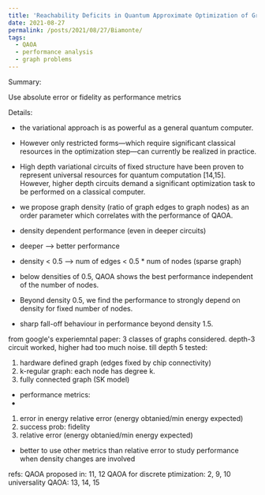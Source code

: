 ```yaml
---
title: 'Reachability Deficits in Quantum Approximate Optimization of Graph Problems'
date: 2021-08-27
permalink: /posts/2021/08/27/Biamonte/
tags:
  - QAOA
  - performance analysis
  - graph problems
---
```


Summary: 
 
Use absolute error or fidelity as performance metrics

Details:
* the variational approach is as powerful as a general quantum computer. 

* However only restricted forms—which require significant classical resources in the optimization step—can currently be realized in practice.

* High depth variational circuits of fixed structure have been proven to represent universal resources for quantum computation [14,15]. However, higher depth circuits demand a significant optimization task to be performed on a classical computer.

* we propose graph density (ratio of graph edges to graph nodes) as an order parameter which correlates with the performance of QAOA. 

* density dependent performance (even in deeper circuits)

* deeper --> better performance

* density < 0.5 --> num of edges < 0.5 * num of nodes (sparse graph) 
 
* below densities of 0.5, QAOA shows the best performance independent of the number of nodes. 

* Beyond density 0.5, we find the performance to strongly depend on density for fixed number of nodes.

* sharp fall-off behaviour in performance beyond density 1.5.

from google's experiemntal paper: 3 classes of graphs considered. depth-3 circuit worked, higher had too much noise. till depth 5 tested:

1. hardware defined graph (edges fixed by chip connectivity)
2. k-regular graph: each node has degree k.
3. fully connected graph (SK model)

* performance metrics:
*  
1. error in energy relative error (energy obtanied/min energy expected)
2. success prob: fidelity
3. relative error (energy obtanied/min energy expected)

* better to use other metrics than relative error to study performance when density changes are involved


refs: 
QAOA proposed in: 11, 12
QAOA for discrete ptimization: 2, 9, 10
universality QAOA: 13, 14, 15
